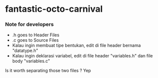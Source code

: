 # fantastic-octo-carnival

### Note for developers
- .h goes to Header Files
- .c goes to Source Files
- Kalau ingin membuat tipe bentukan, edit di file header bernama "datatype.h"
- Kalau ingin deklarasi variabel, edit di file header "variables.h" dan file body "variables.c" 

Is it worth separating those two files ? Yep